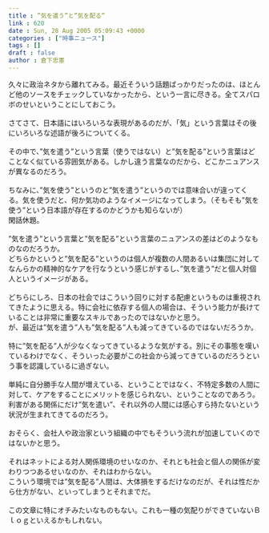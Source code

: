 ```yaml
---
title : ”気を遣う”と”気を配る”
link : 620
date : Sun, 28 Aug 2005 05:09:43 +0000
categories : ["時事ニュース"]
tags : []
draft : false
author : 倉下忠憲
---
```


久々に政治ネタから離れてみる。最近そういう話題ばっかりだったのは、ほとんど他のソースをチェックしていなかったから、という一言に尽きる。全てスパロボのせいということにしておこう。<BR><BR>さてさて、日本語にはいろいろな表現があるのだが、「気」という言葉はその後にいろいろな述語が後ろについてくる。<BR><BR>その中で、”気を遣う”という言葉（使うではない）と”気を配る”という言葉はどことなく似ている雰囲気がある。しかし違う言葉なのだから、どこかニュアンスが異なるのだろう。<BR><BR>ちなみに、”気を使う”というのと”気を遣う”というのでは意味合いが違ってくる。気を使うだと、何か気功のようなイメージになってしまう。（そもそも”気を使う”という日本語が存在するのかどうかも知らないが）<BR>閑話休題。<BR><BR>”気を遣う”という言葉と”気を配る”という言葉のニュアンスの差はどのようなものなのだろうか。<BR>どちらかというと”気を配る”というのは個人が複数の人間あるいは集団に対してなんらかの精神的なケアを行なうという感じがするし、”気を遣う”だと個人対個人というイメージがある。<BR><BR>どちらにしろ、日本の社会ではこういう回りに対する配慮というものは重視されてきたように思える。特に会社に依存する個人の場合は、そういう能力が長けていることは非常に重要なスキルであったのではないかと思う。<BR>が、最近は”気を遣う”人も”気を配る”人も減ってきているのではないだろうか。<BR><BR>特に”気を配る”人が少なくなってきているような気がする。別にその事態を嘆いているわけでなく、そういった必要がこの社会から減ってきているのだろうという事を認識しているに過ぎない。<BR><BR>単純に自分勝手な人間が増えている、ということではなく、不特定多数の人間に対して、ケアをすることにメリットを感じられない、ということなのであろう。利害がある関係にだけ”気を遣い”、それ以外の人間には感心すら持たないという状況が生まれてきてるのだろう。<BR><BR>おそらく、会社人や政治家という組織の中でもそういう流れが加速していくのではないかと思う。<BR><BR>それはネットによる対人関係環境のせいなのか、それとも社会と個人の関係が変わりつつあるせいなのか、それはわからない。<BR>こういう環境では”気を配る”人間は、大体損をするだけなのだが、それは性だから仕方がない、といってしまうとそれまでだ。<BR><BR>この文章に特にオチみたいなものもない。これも一種の気配りができていないＢｌｏｇといえるかもしれない。<BR><BR><BR><br><br>
